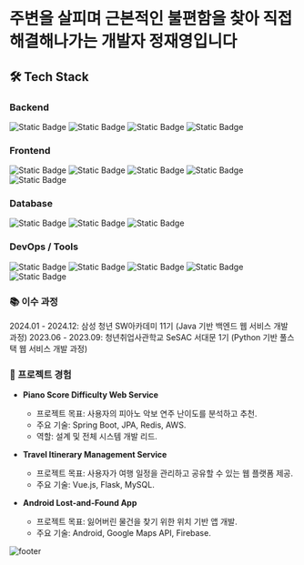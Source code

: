 # 주변을 살피며 근본적인 불편함을 찾아 직접 해결해나가는 개발자 정재영입니다

## 🛠 Tech Stack  

### **Backend**
![Static Badge](https://img.shields.io/badge/Java-white?style=flat-square&logo=java&logoColor=white&color=%23ED8B00)
![Static Badge](https://img.shields.io/badge/SpringBoot-white?style=flat-square&logo=springboot&logoColor=white&color=%236DB33F)
![Static Badge](https://img.shields.io/badge/Python-white?style=flat-square&logo=python&logoColor=white&color=%233776AB)
![Static Badge](https://img.shields.io/badge/Django-white?style=flat-square&logo=django&logoColor=white&color=%23092E20)

### **Frontend**
![Static Badge](https://img.shields.io/badge/HTML-white?style=flat-square&logo=html5&logoColor=white&color=%23E34F26)
![Static Badge](https://img.shields.io/badge/CSS-white?style=flat-square&logo=css3&logoColor=white&color=%231572B6)
![Static Badge](https://img.shields.io/badge/JavaScript-white?style=flat-square&logo=javascript&logoColor=white&color=%23F7DF1E)
![Static Badge](https://img.shields.io/badge/React-white?style=flat-square&logo=react&logoColor=white&color=%2361DAFB)
![Static Badge](https://img.shields.io/badge/Flutter-white?style=flat-square&logo=flutter&logoColor=white&color=%2302569B)

### **Database**
![Static Badge](https://img.shields.io/badge/MySQL-white?style=flat-square&logo=mysql&logoColor=white&color=%234479A1)
![Static Badge](https://img.shields.io/badge/SQLite3-white?style=flat-square&logo=SQLite&logoColor=white&color=%23003B57)
![Static Badge](https://img.shields.io/badge/Firebase%20Realtime%20Database-white?style=flat-square&logo=firebase&logoColor=white&color=%23FFCA28)

### **DevOps / Tools**
![Static Badge](https://img.shields.io/badge/Docker-white?style=flat-square&logo=docker&logoColor=white&color=%230076D6)
![Static Badge](https://img.shields.io/badge/Git-white?style=flat-square&logo=git&logoColor=white&color=%23F05032)
![Static Badge](https://img.shields.io/badge/Jenkins-white?style=flat-square&logo=jenkins&logoColor=white&color=%23D24939)
![Static Badge](https://img.shields.io/badge/Notion-white?style=flat-square&logo=notion&logoColor=white&color=%23000000)
![Static Badge](https://img.shields.io/badge/IntelliJ%20IDEA-white?style=flat-square&logo=intellijidea&logoColor=white&color=%23000000)

### 📚 이수 과정
2024.01 - 2024.12: 삼성 청년 SW아카데미 11기 (Java 기반 백엔드 웹 서비스 개발 과정)
2023.06 - 2023.09: 청년취업사관학교 SeSAC 서대문 1기 (Python 기반 풀스택 웹 서비스 개발 과정)

### 🚀 프로젝트 경험  
- **Piano Score Difficulty Web Service**  
  - 프로젝트 목표: 사용자의 피아노 악보 연주 난이도를 분석하고 추천.  
  - 주요 기술: Spring Boot, JPA, Redis, AWS.  
  - 역할: 설계 및 전체 시스템 개발 리드.  

- **Travel Itinerary Management Service**  
  - 프로젝트 목표: 사용자가 여행 일정을 관리하고 공유할 수 있는 웹 플랫폼 제공.  
  - 주요 기술: Vue.js, Flask, MySQL.  

- **Android Lost-and-Found App**  
  - 프로젝트 목표: 잃어버린 물건을 찾기 위한 위치 기반 앱 개발.  
  - 주요 기술: Android, Google Maps API, Firebase.

![footer](https://capsule-render.vercel.app/api?type=wave&color=gradient&height=300&section=footer)
